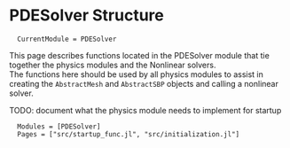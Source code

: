 # PDESolver Structure

```@meta
  CurrentModule = PDESolver
```

This page describes functions located in the PDESolver module that tie
together the physics modules and the Nonlinear solvers.  
The functions here should be used by all physics modules to assist in
creating the `AbstractMesh` and `AbstractSBP` objects and calling a nonlinear
solver.

TODO: document what the physics module needs to implement for startup

```@autodocs
  Modules = [PDESolver]
  Pages = ["src/startup_func.jl", "src/initialization.jl"]
```
